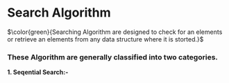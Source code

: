 # Search Algorithm

$\color{green}{Searching Algorithm are designed to check for an elements or retrieve an elements from any data structure where it is storted.}$

### These Algorithm are generally classified into two categories.
**1. Seqential Search:-**  